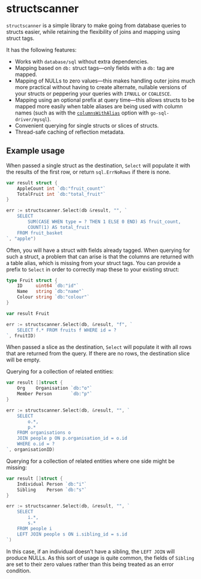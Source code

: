# structscanner

`structscanner` is a simple library to make going from database queries to structs easier, while retaining the flexibility of joins and mapping using struct tags.

It has the following features:

* Works with `database/sql` without extra dependencies.
* Mapping based on `db:` struct tags—only fields with a `db:` tag are mapped.
* Mapping of NULLs to zero values—this makes handling outer joins much more practical without having to create alternate, nullable versions of your structs or peppering your queries with `IFNULL` or `COALESCE`.
* Mapping using an optional prefix at query time—this allows structs to be mapped more easily when table aliases are being used with column names (such as with the [`columnsWithAlias`](https://github.com/Go-SQL-Driver/MySQL/#columnswithalias) option with `go-sql-driver/mysql`).
* Convenient querying for single structs or slices of structs.
* Thread-safe caching of reflection metadata.

## Example usage

When passed a single struct as the destination, `Select` will populate it with the results of the first row, or return `sql.ErrNoRows` if there is none. 

```go
var result struct {
	AppleCount int `db:"fruit_count"`
	TotalFruit int `db:"total_fruit"`
}

err := structscanner.Select(db &result, "", `
    SELECT
        SUM(CASE WHEN type = ? THEN 1 ELSE 0 END) AS fruit_count,
        COUNT(1) AS total_fruit
    FROM fruit_basket
`, "apple")
```

Often, you will have a struct with fields already tagged. When querying for such a struct, a problem that can arise is that the columns are returned with a table alias, which is missing from your struct tags. You can provide a prefix to `Select` in order to correctly map these to your existing struct:

```go
type Fruit struct {
	ID     uint64 `db:"id"`
	Name   string `db:"name"`
	Colour string `db:"colour"`
}

var result Fruit

err := structscanner.Select(db, &result, "f", `
    SELECT f.* FROM fruits f WHERE id = ?
`, fruitID)
``` 

When passed a slice as the destination, `Select` will populate it with all rows that are returned from the query. If there are no rows, the destination slice will be empty.

Querying for a collection of related entities:

```go
var result []struct {
	Org    Organisation `db:"o"`
	Member Person       `db:"p"`
}

err := structscanner.Select(db, &result, "", `
    SELECT
        o.*,
        p.*
    FROM organisations o
    JOIN people p ON p.organisation_id = o.id
    WHERE o.id = ?
`, organisationID)
```

Querying for a collection of related entities where one side might be missing:

```go
var result []struct {
	Individual Person `db:"i"`
	Sibling    Person `db:"s"`
}

err := structscanner.Select(db, &result, "", `
    SELECT
        i.*,
        s.*
    FROM people i
    LEFT JOIN people s ON i.sibling_id = s.id
`)
```

In this case, if an individual doesn’t have a sibling, the `LEFT JOIN` will produce NULLs. As this sort of usage is quite common, the fields of `Sibling` are set to their zero values rather than this being treated as an error condition.
